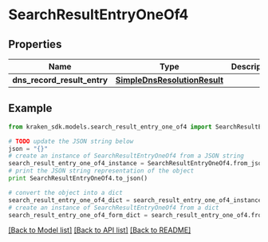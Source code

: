 # SearchResultEntryOneOf4


## Properties
Name | Type | Description | Notes
------------ | ------------- | ------------- | -------------
**dns_record_result_entry** | [**SimpleDnsResolutionResult**](SimpleDnsResolutionResult.md) |  | 

## Example

```python
from kraken_sdk.models.search_result_entry_one_of4 import SearchResultEntryOneOf4

# TODO update the JSON string below
json = "{}"
# create an instance of SearchResultEntryOneOf4 from a JSON string
search_result_entry_one_of4_instance = SearchResultEntryOneOf4.from_json(json)
# print the JSON string representation of the object
print SearchResultEntryOneOf4.to_json()

# convert the object into a dict
search_result_entry_one_of4_dict = search_result_entry_one_of4_instance.to_dict()
# create an instance of SearchResultEntryOneOf4 from a dict
search_result_entry_one_of4_form_dict = search_result_entry_one_of4.from_dict(search_result_entry_one_of4_dict)
```
[[Back to Model list]](../README.md#documentation-for-models) [[Back to API list]](../README.md#documentation-for-api-endpoints) [[Back to README]](../README.md)


